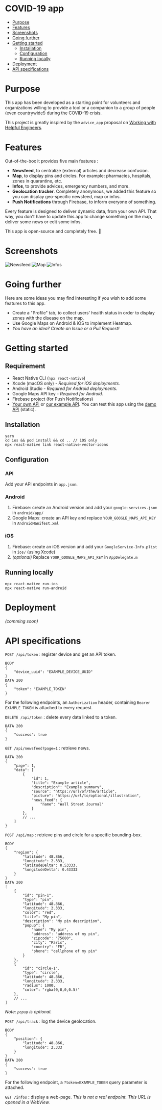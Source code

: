 # COVID-19 app

* [Purpose](#purpose)
* [Features](#features)
* [Screenshots](#screenshots)
* [Going further](#going-further)
* [Getting started](#getting-started)
  * [Installation](#installation)
  * [Configuration](#configuration)
  * [Running locally](#running-locally)
* [Deployment](#deployment)
* [API specifications](#api-specifications)

# Purpose 

This app has been developed as a starting point for volunteers
and organizations willing to provide a tool or a companion to
a group of people (even countrywide!) during the COVID-19 crisis.

This project is greatly inspired by the `advice_app` proposal on [Working with Helpful Engineers](https://github.com/helpfulengineering/resources/blob/master/software/proposals/advice_app.md).

# Features

Out-of-the-box it provides five main features :

- **Newsfeed**, to centralize (external) articles and decrease confusion.
- **Map**, to display pins and circles. For example: pharmacies, hospitals, 
zones in quarantine, etc.
- **Infos**, to provide advices, emergency numbers, and more.
- **Geolocation tracker**. Completely anonymous, we added this feature so you can
display geo-specific newsfeed, map or infos.
- **Push Notifications** through Firebase, to inform everyone of something.

Every feature is designed to deliver dynamic data, from your own API.
That way, you don't have to update this app to change something on the map,
deliver some news or edit some infos.

This app is open-source and completely free. 🎁

# Screenshots

![Newsfeed](__tests__/screenshots/newsfeed.png "Newsfeed")
![Map](__tests__/screenshots/map.png "Map")
![Infos](__tests__/screenshots/infos.png "Infos")

# Going further

Here are some ideas you may find interesting if you wish to add some features to this app.

- Create a "Profile" tab, to collect users' health status in order to display zones with
the disease on the map.
- Use Google Maps on Android & iOS to implement Heatmap.
- _You have an idea? Create an Issue or a Pull Request!_ 

# Getting started

## Requirement

- React Native CLI (`npx react-native`)
- Xcode (macOS only) _- Required for iOS deployments._
- Android Studio _- Required for Android deployments._
- Google Maps API key _- Required for Android._
- Firebase project (for Push Notifications)
- [Your own API](#api-specifications) or [our example API](https://github.com/bluesquare-io/covid-19-server). You can test this app using the [demo API](https://github.com/bluesquare-io/covid-19-app/blob/master/app.json#L8) (static).

## Installation

```
yarn 
cd ios && pod install && cd .. // iOS only
npx react-native link react-native-vector-icons
```

## Configuration

### API

Add your API endpoints in `app.json`.

### Android

1. Firebase: create an Android version and add your `google-services.json` in `android/app/`
2. Google Maps: create an API key and replace `YOUR_GOOGLE_MAPS_API_KEY` in `AndroidManifest.xml`

### iOS

1. Firebase: create an iOS version and add your `GoogleService-Info.plist` in `ios/` (using Xcode)
2. _(optional)_ Replace `YOUR_GOOGLE_MAPS_API_KEY` in `AppDelegate.m`

## Running locally

```
npx react-native run-ios
npx react-native run-android
```

# Deployment

_(comming soon)_

# API specifications

`POST /api/token` : register device and get an API token.
```
BODY
{
    "device_uuid": "EXAMPLE_DEVICE_UUID"
}
DATA 200
{
    "token": "EXAMPLE_TOKEN"
}
```

For the following endpoints, an `Authorization` header, containing `Bearer EXAMPLE_TOKEN` is attached to every request.

`DELETE /api/token` : delete every data linked to a token.
```
DATA 200
{
    "success": true
}
```

`GET /api/newsfeed?page=1` : retrieve news.
```
DATA 200
{
    "page": 1,
    "data": [
        {
            "id": 1,
            "title": "Example article",
            "description": "Example summary",
            "source": "https://url/of/the/article",
            "picture": "https://url/to/optional/illustration",
            "news_feed": {
                "name": "Wall Street Journal"
            }
        },
        // ...
    ]
}
```

`POST /api/map` : retrieve pins and circle for a specific bounding-box.
```
BODY
{
    "region": {
        "latitude": 48.866,
        "longitude": 2.333,
        "latitudeDelta": 0.53333,
        "longitudeDelta": 0.43333
    }
}
DATA 200
[
    {
        "id": "pin-1",
        "type": "pin",
        "latitude": 48.866,
        "longitude": 2.333,
        "color": "red",
        "title": "My pin",
        "description": "My pin description",
        "popup": {
            "name": "My pin",
            "address": "address of my pin",
            "zipcode": "75000",
            "city": "Paris",
            "country": "FR",
            "phone": "cellphone of my pin"
        }
    },
    {
        "id": "circle-1",
        "type": "circle",
        "latitude": 48.866,
        "longitude": 2.333,
        "radius": 1000,
        "color": "rgba(0,0,0,0.5)"
    },
    // ...
]
```

_Note: `popup` is optional._


`POST /api/track` : log the device geolocation.
```
BODY
{
    "position": {
        "latitude": 48.866,
        "longitude": 2.333
    }
}
DATA 200
{
    "success": true
}
```

For the following endpoint, a `?token=EXAMPLE_TOKEN` query parameter is attached.

`GET /infos` : display a web-page. _This is not a real endpoint. This URL is opened in a WebView._
